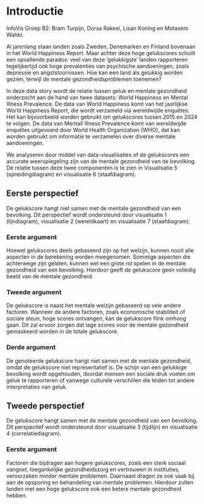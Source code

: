 
# Introductie

InfoVis Groep B2: Bram Turpijn, Dorsa Rakeei, Lisan Koning en Motasem Wahbi.

Al jarenlang staan landen zoals Zweden, Denemarken en Finland bovenaan in het World Happiness Report. Maar achter deze hoge gelukscores schuilt een opvallende paradox: veel van deze ‘gelukkigste’ landen rapporteren tegelijkertijd ook hoge prevalenties van psychische aandoeningen, zoals depressie en angststoornissen. Hoe kan een land als gelukkig worden gezien, terwijl de mentale gezondheidsproblemen toenemen?

In deze data story wordt de relatie tussen geluk en mentale gezondheid onderzocht aan de hand van twee datasets: World Happiness en Mental Illness Prevalence. De data van World Happiness komt van het jaarlijkse World Happiness Report, die wordt verzameld via wereldwijde enquêtes. Het kan bijvoorbeeld worden gebruikt om gelukscores tussen 2015 en 2024 te volgen. De data van Mentall Illness Prevalence komt van wereldwijde enquêtes uitgevoerd door World Health Organization (WHO), dat kan worden gebruikt om informatie te verzamelen over diverse mentale aandoeningen.

We analyseren door middel van data-visualisaties of de gelukscores een accurate weerspiegeling zijn van de mentale gezondheid van de bevolking. De relatie tussen deze twee componenten is te zien in Visualisatie 5 (spreidingdiagram) en visualisatie 6 (staafdiagram).


## Eerste perspectief
De gelukscore hangt niet samen met de mentale gezondheid van een bevolking. Dit perspectief wordt ondersteund door visualisatie 1 (lijndiagram), visualisatie 2 (wereldkaart) en visualisatie 7 (staafdiagram).

### Eerste argument
Hoewel gelukscores deels gebaseerd zijn op het welzijn, kunnen nooit alle aspecten in de berekening worden meegenomen. Sommige aspecten die achterwege zijn gelaten, kunnen wel een grote rol spelen in de mentale gezondheid van een bevolking. Hierdoor geeft de gelukscore geen volledig beeld van de mentale gezondheid.

### Tweede argument
De gelukscore is naast het mentale welzijn gebaseerd op vele andere factoren. Wanneer de andere factoren, zoals economische stabiliteit of sociale steun, hoge scores ontvangen, kan de gelukscore flink omhoog gaan. Dit zal ervoor zorgen dat lage scores voor de mentale gezondheid gemaskeerd worden in de totale gelukscore.

### Derde argument
De genoteerde gelukscore hangt niet samen met de mentale gezondheid, omdat de gelukscore niet representatief is. De schijn van een gelukkige bevolking wordt opgehouden, doordat mensen een sociale druk voelen om geluk te rapporteren of vanwege culturele verschillen die leiden tot andere interpretaties van geluk.


## Tweede perspectief
De gelukscore hangt samen met de mentale gezondheid van een bevolking. Dit perspectief wordt ondersteund door visualisatie 3 (tijdlijn) en visualisatie 4 (correlatiediagram).

### Eerste argument
Factoren die bijdragen aan hogere gelukscores, zoals een sterk sociaal vangnet, toegankelijke gezondheidszorg en vertrouwen in instituties, veroorzaken minder mentale problemen. Daarnaast dragen ze ook vaak bij aan de opsporing en behandeling van mentale problemen. Hierdoor zullen landen met een hoge gelukscore ook een betere mentale gezondheid hebben. 